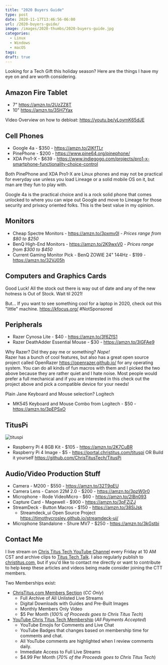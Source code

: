 ```yaml
---
title: "2020 Buyers Guide"
type: post
date: 2020-11-17T13:46:56-06:00
url: /2020-buyers-guide/
image: /images/2020-thumbs/2020-buyers-guide.jpg
categories:
  - Linux
  - Windows
  - macOS
tags:
draft: true
---
```

Looking for a Tech Gift this holiday season? Here are the things I have my eye on and are worth considering. 
<!--more-->

## Amazon Fire Tablet

- 7" <https://amzn.to/2UzZZ8T>
- 10" <https://amzn.to/35H7Yax>

Video Overview on how to debloat: <https://youtu.be/yLoymK65dJE>

## Cell Phones

- Google 4a - $350 - <https://amzn.to/2IKfTLr>
- PinePhone - $200 - <https://www.pine64.org/pinephone/>
- XDA Pro1-X - $639 - <https://www.indiegogo.com/projects/pro1-x-smartphone-functionality-choice-control>

Both PinePhone and XDA Pro1-X are Linux phones and may not be practical for everyday use unless you load Lineage or a solid mobile OS on it, but man are they fun to play with.

Google 4a is the practical choice and is a rock solid phone that comes unlocked to where you can wipe out Google and move to Lineage for those security and privacy oriented folks. This is the best value in my opinion. 

## Monitors

- Cheap Spectre Monitors - <https://amzn.to/3pxmv0l> - _Prices range from $80 to $250_
- BenQ High-End Monitors - <https://amzn.to/2K9wxV0> - _Prices range from $300 to $450_
- Current Gaming Monitor Pick - BenQ ZOWIE 24" 144Hz - $199 - <https://amzn.to/32VJ05h>

## Computers and Graphics Cards

Good Luck! All the stock out there is way out of date and any of the new hotness is Out of Stock. Wait til 2021!

But... If you want to see something cool for a laptop in 2020, check out this "little" machine. <https://kfocus.org/> #NotSponsored

## Peripherals

- Razer Cynosa Lite - $40 - <https://amzn.to/3f6ZfS1>  
- Razer DeathAdder Essential Mouse - $30 - <https://amzn.to/3lGFAe9>

Why Razer? Did they pay me or something? *Nope!*  
Razer has a bunch of cool features, but also has a great open source project called OpenRazer <https://openrazer.github.io/> for any operating system. You can do all kinds of fun macros with them and I picked the two above because they are rather quiet and I hate noise. Most people would prefer a full mechanical and if you are interested in this check out the project above and pick a compatible device for your needs! 

Plain Jane Keyboard and Mouse selection? Logitech
- MK545 Keyboard and Mouse Combo from Logitech - $50 - <https://amzn.to/3pEPSxO>

## TitusPi

![tituspi](/images/2020/tituspi-article.jpg)

- Raspberry Pi 4 8GB Kit - $105 - <https://amzn.to/2K7CuBR>
- Raspberry Pi 4 Image - $5 - <https://portal.christitus.com/tituspi> OR Build it yourself <https://github.com/ChrisTitusTech/TitusPi>

## Audio/Video Production Stuff

- Camera - M200 - $550 - <https://amzn.to/32T9qEU>
- Camera Lens - Canon 22M 2.0 - $200 - <https://amzn.to/3pzW0r0>
- Microphone - Rode VideoMicro - $60 - <https://amzn.to/2IBn093>
- Capture Card - Magewell - $900 - <https://amzn.to/3pFZiZJ>
- StreamDeck - Button Macros - $150 - <https://amzn.to/38SiJsk>
  - Streamdeck_ui Open Source Project <https://timothycrosley.github.io/streamdeck-ui/>
- Microphone Standalone - Shure MV7 - $250 - <https://amzn.to/3kGstbi>

## Contact Me

I live stream on [Chris Titus Tech YouTube Channel][1] every Friday at 10 AM CST and archive clips to [Titus Tech Talk][2]. I also regularly publish to [christitus.com][3], but if you'd like to contact me directly or want to contribute to help keep these articles and videos being made consider joining the CTT members. 

Two Memberships exist:
- [ChrisTitus.com Members Section][4] (_CC Only_)
  - Full Archive of All Unlisted Live Streams
  - Digital Downloads with Guides and Pre-Built Images
  - Monthly Members Only Video
  - $5 Per Month (_100% of Proceeds goes to Chris Titus Tech_)
- [YouTube Chris Titus Tech Membership][5] (_All Payments Accepted_)
  - YouTube Emojis for Comments and Live Chat
  - YouTube Badges that changes based on membership time for comments and chat.
  - All YouTube comments are highlighted when I review comments daily. 
  - Immediate Access to Full Live Streams
  - $4.99 Per Month (_70% of the Proceeds goes to Chris Titus Tech_)

 [1]: https://www.youtube.com/c/ChrisTitusTech
 [2]: https://www.youtube.com/c/ChrisTitusTechStreams
 [3]: https://christitus.com/
 [4]: https://portal.christitus.com
 [5]: https://links.christitus.com/join